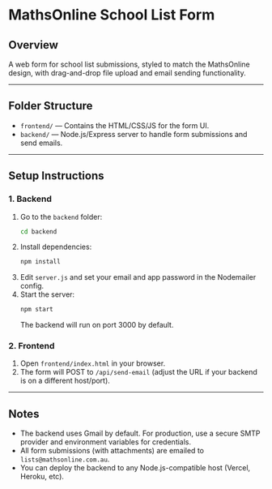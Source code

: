 # MathsOnline School List Form

## Overview
A web form for school list submissions, styled to match the MathsOnline design, with drag-and-drop file upload and email sending functionality.

---

## Folder Structure
- `frontend/` — Contains the HTML/CSS/JS for the form UI.
- `backend/` — Node.js/Express server to handle form submissions and send emails.

---

## Setup Instructions

### 1. Backend
1. Go to the `backend` folder:
   ```sh
   cd backend
   ```
2. Install dependencies:
   ```sh
   npm install
   ```
3. Edit `server.js` and set your email and app password in the Nodemailer config.
4. Start the server:
   ```sh
   npm start
   ```
   The backend will run on port 3000 by default.

### 2. Frontend
1. Open `frontend/index.html` in your browser.
2. The form will POST to `/api/send-email` (adjust the URL if your backend is on a different host/port).

---

## Notes
- The backend uses Gmail by default. For production, use a secure SMTP provider and environment variables for credentials.
- All form submissions (with attachments) are emailed to `lists@mathsonline.com.au`.
- You can deploy the backend to any Node.js-compatible host (Vercel, Heroku, etc). 